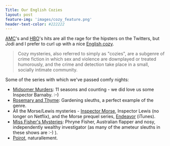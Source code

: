 ```yaml
---
Title: Our English Cozies
layout: post
feature-img: 'images/cozy_feature.png'
header-text-color: #222222
---
```


[AMC](http://www.amctv.com/shows/the-walking-dead)'s and [HBO](http://www.hbo.com/game-of-thrones#/)'s hits are all the rage for the hipsters on the Twitters, but Jodi and I prefer to curl up with a nice [English cozy](http://en.wikipedia.org/wiki/Cozy_mystery).

> Cozy mysteries, also referred to simply as "cozies", are a subgenre of crime fiction in which sex and violence are downplayed or treated humorously, and the crime and detection take place in a small, socially intimate community.

Some of the series with which we've passed comfy nights:

* [Midsomer Murders](http://www.netflix.com/WiMovie/70187727): 11 seasons and counting - we did love us some Inspector Barnaby. :-)
* [Rosemary and Thyme](http://www.netflix.com/WiMovie/70157272): Gardening sleuths, a perfect example of the genre. 
* All the Morse/Lewis mysteries - [Inspector Morse](http://www.netflix.com/WiMovie/70224749), Inspector Lewis (no longer on Netflix), and the Morse prequel series, [Endeavor](https://itunes.apple.com/us/tv-season/endeavour/id532210434) (iTunes).
* [Miss Fisher's Mysteries](http://www.netflix.com/WiMovie/70259338): Phryne Fisher, Australian flapper and nosy, independently wealthy investigator (as many of the ameteur sleuths in these shows are :-) ).
* [Poirot](http://www.netflix.com/WiMovie/70208060), naturallement.
